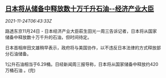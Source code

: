 <!--1637737262000-->
[日本将从储备中释放数十万千升石油--经济产业大臣](https://cn.reuters.com/article/japan-oil-reserve-release-1124-wedn-idCNKBS2I90CI)
------

<div><i>2021-11-24T06:43:33Z</i></div><p>路透东京11月24日 - 日本经济产业大臣萩生田光一周三告诉记者，日本将从国家储备中释放数十万千升的石油，但时间待定。</p><p>日本首相岸田文雄稍早表示，政府将与美国协作，以不违反日本法律的方式释放部分石油储备。</p><p>1公升石油相当于6.29桶。日经新闻周三报导称，日本将从国家储备中释放约420万桶石油 。(完)</p>
